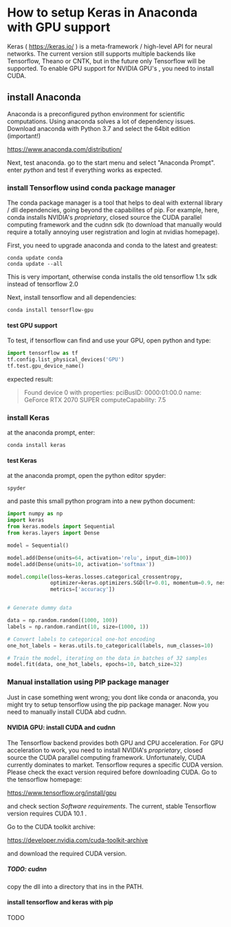 # How to setup Keras in Anaconda with GPU support

Keras ( https://keras.io/ ) is a meta-framework / high-level API for neural networks. The current version still supports multiple backends like Tensorflow, Theano or CNTK, but in the future only Tensorflow will be supported.
To enable GPU support for NVIDIA GPU's , you need to install CUDA.


## install Anaconda

Anaconda is a preconfigured python environment for scientific computations. Using anaconda solves a lot of dependency issues.
Download anaconda with Python 3.7 and select the 64bit edition (important!)

https://www.anaconda.com/distribution/

Next, test anaconda. go to the start menu and select "Anaconda Prompt". enter *python* and test if everything works as expected.

### install Tensorflow usind conda package manager

The conda package manager is a tool that helps to deal with external library / dll dependencies, going beyond the capabilites of pip. For example, here, conda installs NVIDIA's *proprietary*, closed source the CUDA parallel computing framework and the cudnn sdk (to download that manually would require a totally annoying user registration and login at nvidias homepage).

First, you need to upgrade anaconda and conda to the latest and greatest:

```
conda update conda
conda update --all
```
This is very important, otherwise conda installs the old tensorflow 1.1x sdk instead of tensorflow 2.0

Next, install tensorflow and all dependencies:

```
conda install tensorflow-gpu
```

#### test GPU support

To test, if tensorflow can find and use your GPU, open python and type:

```python
import tensorflow as tf
tf.config.list_physical_devices('GPU')
tf.test.gpu_device_name() 
```
expected result:
> Found device 0 with properties:
> pciBusID: 0000:01:00.0 name: GeForce RTX 2070 SUPER computeCapability: 7.5

### install Keras

at the anaconda prompt, enter: 

```
conda install keras
```

#### test Keras

at the anaconda prompt, open the python editor spyder: 

```
spyder
```

and paste this small python program into a new python document:

```python
import numpy as np
import keras
from keras.models import Sequential
from keras.layers import Dense

model = Sequential()

model.add(Dense(units=64, activation='relu', input_dim=100))
model.add(Dense(units=10, activation='softmax'))

model.compile(loss=keras.losses.categorical_crossentropy,
              optimizer=keras.optimizers.SGD(lr=0.01, momentum=0.9, nesterov=True),
              metrics=['accuracy'])


# Generate dummy data

data = np.random.random((1000, 100))
labels = np.random.randint(10, size=(1000, 1))

# Convert labels to categorical one-hot encoding
one_hot_labels = keras.utils.to_categorical(labels, num_classes=10)

# Train the model, iterating on the data in batches of 32 samples
model.fit(data, one_hot_labels, epochs=10, batch_size=32)
```


### Manual installation using PIP package manager

Just in case something went wrong; you dont like conda or anaconda, you might try to setup tensorflow using the pip package manager. 
Now you need to manually install CUDA abd cudnn.

#### NVIDIA GPU: install CUDA and cudnn
The Tensorflow backend provides both GPU and CPU acceleration. For GPU acceleration to work, you need to install NVIDIA's *proprietary*, closed source the CUDA parallel computing framework. 
Unfortunately, CUDA currently dominates to market. 
Tensorflow requres a specific CUDA version. Please check the exact version required before downloading CUDA.
Go to the tensorflow homepage:

https://www.tensorflow.org/install/gpu

and check section *Software requirements*.
The current, stable Tensorflow version requires CUDA 10.1 .

Go to the CUDA toolkit archive:

https://developer.nvidia.com/cuda-toolkit-archive

and download the required CUDA version.

##### TODO: cudnn
copy the dll into a directory that ins in the PATH. 

#### install tensorflow and keras with pip
TODO
